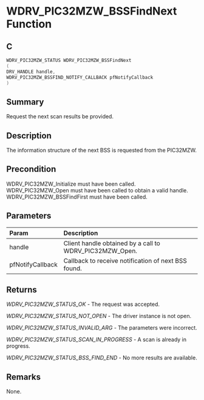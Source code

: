 # WDRV_PIC32MZW_BSSFindNext Function

## C

```c
WDRV_PIC32MZW_STATUS WDRV_PIC32MZW_BSSFindNext
(
DRV_HANDLE handle,
WDRV_PIC32MZW_BSSFIND_NOTIFY_CALLBACK pfNotifyCallback
)
```

## Summary

Request the next scan results be provided.  

## Description

The information structure of the next BSS is requested from the PIC32MZW.

## Precondition

WDRV_PIC32MZW_Initialize must have been called. WDRV_PIC32MZW_Open must have been called to obtain a valid handle. WDRV_PIC32MZW_BSSFindFirst must have been called.  

## Parameters

| Param | Description |
|:----- |:----------- |
| handle | Client handle obtained by a call to WDRV_PIC32MZW_Open. |
| pfNotifyCallback | Callback to receive notification of next BSS found.  

## Returns

*WDRV_PIC32MZW_STATUS_OK* - The request was accepted.

*WDRV_PIC32MZW_STATUS_NOT_OPEN* - The driver instance is not open.

*WDRV_PIC32MZW_STATUS_INVALID_ARG* - The parameters were incorrect.

*WDRV_PIC32MZW_STATUS_SCAN_IN_PROGRESS* - A scan is already in progress.

*WDRV_PIC32MZW_STATUS_BSS_FIND_END* - No more results are available.
 

## Remarks

None.  


